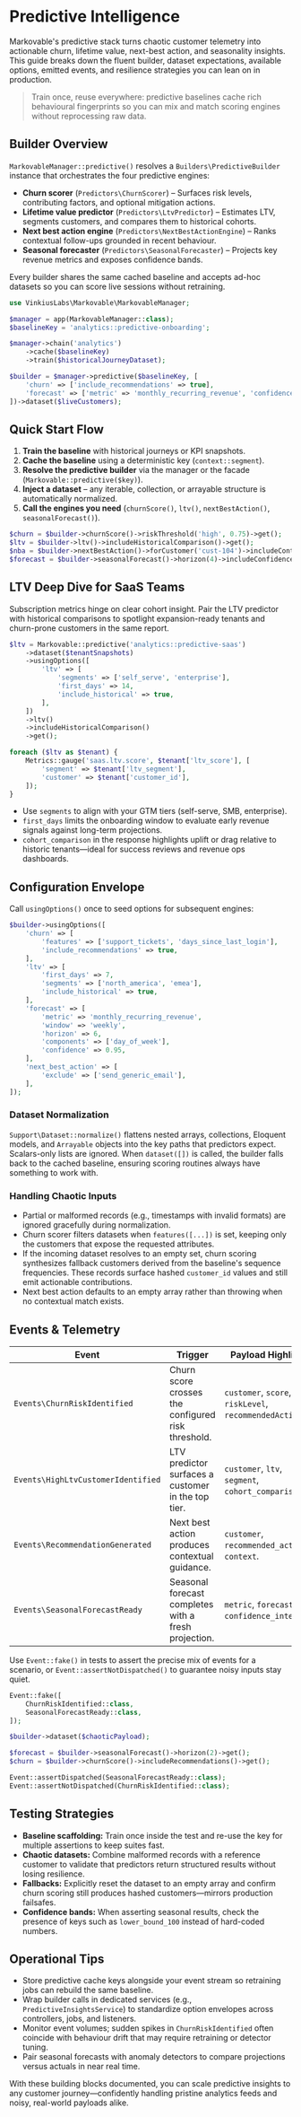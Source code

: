 # Predictive Intelligence

Markovable's predictive stack turns chaotic customer telemetry into actionable churn, lifetime value, next-best action, and seasonality insights. This guide breaks down the fluent builder, dataset expectations, available options, emitted events, and resilience strategies you can lean on in production.

> Train once, reuse everywhere: predictive baselines cache rich behavioural fingerprints so you can mix and match scoring engines without reprocessing raw data.

## Builder Overview

`MarkovableManager::predictive()` resolves a `Builders\PredictiveBuilder` instance that orchestrates the four predictive engines:

- **Churn scorer** (`Predictors\ChurnScorer`) – Surfaces risk levels, contributing factors, and optional mitigation actions.
- **Lifetime value predictor** (`Predictors\LtvPredictor`) – Estimates LTV, segments customers, and compares them to historical cohorts.
- **Next best action engine** (`Predictors\NextBestActionEngine`) – Ranks contextual follow-ups grounded in recent behaviour.
- **Seasonal forecaster** (`Predictors\SeasonalForecaster`) – Projects key revenue metrics and exposes confidence bands.

Every builder shares the same cached baseline and accepts ad-hoc datasets so you can score live sessions without retraining.

```php
use VinkiusLabs\Markovable\MarkovableManager;

$manager = app(MarkovableManager::class);
$baselineKey = 'analytics::predictive-onboarding';

$manager->chain('analytics')
    ->cache($baselineKey)
    ->train($historicalJourneyDataset);

$builder = $manager->predictive($baselineKey, [
    'churn' => ['include_recommendations' => true],
    'forecast' => ['metric' => 'monthly_recurring_revenue', 'confidence' => 0.9],
])->dataset($liveCustomers);
```

## Quick Start Flow

1. **Train the baseline** with historical journeys or KPI snapshots.
2. **Cache the baseline** using a deterministic key (`context::segment`).
3. **Resolve the predictive builder** via the manager or the facade (`Markovable::predictive($key)`).
4. **Inject a dataset** – any iterable, collection, or arrayable structure is automatically normalized.
5. **Call the engines you need** (`churnScore()`, `ltv()`, `nextBestAction()`, `seasonalForecast()`).

```php
$churn = $builder->churnScore()->riskThreshold('high', 0.75)->get();
$ltv = $builder->ltv()->includeHistoricalComparison()->get();
$nba = $builder->nextBestAction()->forCustomer('cust-104')->includeContext(true)->get();
$forecast = $builder->seasonalForecast()->horizon(4)->includeConfidenceIntervals(0.9)->get();
```

## LTV Deep Dive for SaaS Teams

Subscription metrics hinge on clear cohort insight. Pair the LTV predictor with historical comparisons to spotlight expansion-ready tenants and churn-prone customers in the same report.

```php
$ltv = Markovable::predictive('analytics::predictive-saas')
    ->dataset($tenantSnapshots)
    ->usingOptions([
        'ltv' => [
            'segments' => ['self_serve', 'enterprise'],
            'first_days' => 14,
            'include_historical' => true,
        ],
    ])
    ->ltv()
    ->includeHistoricalComparison()
    ->get();

foreach ($ltv as $tenant) {
    Metrics::gauge('saas.ltv.score', $tenant['ltv_score'], [
        'segment' => $tenant['ltv_segment'],
        'customer' => $tenant['customer_id'],
    ]);
}
```

- Use `segments` to align with your GTM tiers (self-serve, SMB, enterprise).
- `first_days` limits the onboarding window to evaluate early revenue signals against long-term projections.
- `cohort_comparison` in the response highlights uplift or drag relative to historic tenants—ideal for success reviews and revenue ops dashboards.

## Configuration Envelope

Call `usingOptions()` once to seed options for subsequent engines:

```php
$builder->usingOptions([
    'churn' => [
        'features' => ['support_tickets', 'days_since_last_login'],
        'include_recommendations' => true,
    ],
    'ltv' => [
        'first_days' => 7,
        'segments' => ['north_america', 'emea'],
        'include_historical' => true,
    ],
    'forecast' => [
        'metric' => 'monthly_recurring_revenue',
        'window' => 'weekly',
        'horizon' => 6,
        'components' => ['day_of_week'],
        'confidence' => 0.95,
    ],
    'next_best_action' => [
        'exclude' => ['send_generic_email'],
    ],
]);
```

### Dataset Normalization

`Support\Dataset::normalize()` flattens nested arrays, collections, Eloquent models, and `Arrayable` objects into the key paths that predictors expect. Scalars-only lists are ignored. When `dataset([])` is called, the builder falls back to the cached baseline, ensuring scoring routines always have something to work with.

### Handling Chaotic Inputs

- Partial or malformed records (e.g., timestamps with invalid formats) are ignored gracefully during normalization.
- Churn scorer filters datasets when `features([...])` is set, keeping only the customers that expose the requested attributes.
- If the incoming dataset resolves to an empty set, churn scoring synthesizes fallback customers derived from the baseline's sequence frequencies. These records surface hashed `customer_id` values and still emit actionable contributions.
- Next best action defaults to an empty array rather than throwing when no contextual match exists.

## Events & Telemetry

| Event | Trigger | Payload Highlights |
| ----- | ------- | ------------------ |
| `Events\ChurnRiskIdentified` | Churn score crosses the configured risk threshold. | `customer`, `score`, `riskLevel`, `recommendedActions`. |
| `Events\HighLtvCustomerIdentified` | LTV predictor surfaces a customer in the top tier. | `customer`, `ltv`, `segment`, `cohort_comparison`. |
| `Events\RecommendationGenerated` | Next best action produces contextual guidance. | `customer`, `recommended_action`, `context`. |
| `Events\SeasonalForecastReady` | Seasonal forecast completes with a fresh projection. | `metric`, `forecast`, `confidence_intervals`. |

Use `Event::fake()` in tests to assert the precise mix of events for a scenario, or `Event::assertNotDispatched()` to guarantee noisy inputs stay quiet.

```php
Event::fake([
    ChurnRiskIdentified::class,
    SeasonalForecastReady::class,
]);

$builder->dataset($chaoticPayload);

$forecast = $builder->seasonalForecast()->horizon(2)->get();
$churn = $builder->churnScore()->includeRecommendations()->get();

Event::assertDispatched(SeasonalForecastReady::class);
Event::assertNotDispatched(ChurnRiskIdentified::class);
```

## Testing Strategies

- **Baseline scaffolding:** Train once inside the test and re-use the key for multiple assertions to keep suites fast.
- **Chaotic datasets:** Combine malformed records with a reference customer to validate that predictors return structured results without losing resilience.
- **Fallbacks:** Explicitly reset the dataset to an empty array and confirm churn scoring still produces hashed customers—mirrors production failsafes.
- **Confidence bands:** When asserting seasonal results, check the presence of keys such as `lower_bound_100` instead of hard-coded numbers.

## Operational Tips

- Store predictive cache keys alongside your event stream so retraining jobs can rebuild the same baseline.
- Wrap builder calls in dedicated services (e.g., `PredictiveInsightsService`) to standardize option envelopes across controllers, jobs, and listeners.
- Monitor event volumes; sudden spikes in `ChurnRiskIdentified` often coincide with behaviour drift that may require retraining or detector tuning.
- Pair seasonal forecasts with anomaly detectors to compare projections versus actuals in near real time.

With these building blocks documented, you can scale predictive insights to any customer journey—confidently handling pristine analytics feeds and noisy, real-world payloads alike.
